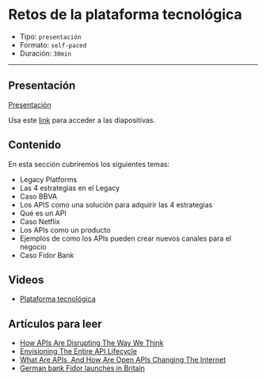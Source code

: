 # Retos de la plataforma tecnológica

* Tipo: `presentación`
* Formato: `self-paced`
* Duración: `30min`

***

## Presentación

[Presentación](https://docs.google.com/presentation/d/e/2PACX-1vTgYOEtdSX_XkEoAYxuGDUUHjdD94UI3m0LkRzOXxedR9iSS4X7GVbpX1U-CgaT1qerdL6ioIpXp8Sj/pub?start=false&loop=false&delayms=3000)

Usa este [link](https://docs.google.com/presentation/d/19gGvRXE08W1R8kx9AXMf9iodA3WXFv3-oQGjj63sx3E/edit#slide=id.g7ef40cfad7d7df77_135)
para acceder a las diapositivas.

## Contenido

En esta sección cubriremos los siguientes temas:

* Legacy Platforms
* Las 4 estrategias en el Legacy
* Caso BBVA
* Los APIS como una solución para adquirir las 4 estrategias
* Qué es un API
* Caso Netflix
* Los APIs como un producto
* Ejemplos de como los APIs pueden crear nuevos canales para el negocio
* Caso Fidor Bank

## Videos

* [Plataforma tecnológica](https://www.useloom.com/share/e6148d10b67e40a2ae465225477a646b)

## Artículos para leer

* [How APIs Are Disrupting The Way We Think](https://nordicapis.com/how-apis-are-disrupting-the-way-we-think/)
* [Envisioning The Entire API Lifecycle](https://nordicapis.com/envisioning-the-entire-api-lifecycle/)
* [What Are APIs, And How Are Open APIs Changing The Internet](https://www.makeuseof.com/tag/api-good-technology-explained/)
* [German bank Fidor launches in Britain](https://www.telegraph.co.uk/finance/newsbysector/banksandfinance/11872292/German-bank-Fidor-launches-in-Britain.html)